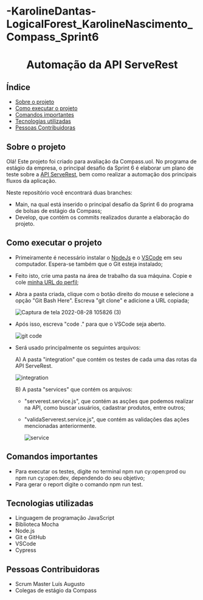 # -KarolineDantas-LogicalForest_KarolineNascimento_Compass_Sprint6
<h1 align="center"> Automação da API ServeRest </h1> 

## Índice 

* [Sobre o projeto](#sobre-o-projeto)
* [Como executar o projeto](#como-executar-o-projeto)
* [Comandos importantes](#comandos-importantes)
* [Tecnologias utilizadas](#tecnologias-utilizadas)
* [Pessoas Contribuidoras](#pessoas-contribuidoras)



## Sobre o projeto
Olá! Este projeto foi criado para avaliação da Compass.uol. No programa de estágio da empresa, o principal desafio da Sprint 6 é elaborar um plano de teste sobre a [API ServeRest](https://serverest.dev/), bem como realizar a automação dos principais fluxos da aplicação.

Neste repositório você encontrará duas branches:
- Main, na qual está inserido o principal desafio da Sprint 6 do programa de bolsas de estágio da Compass;
- Develop, que contém os commits realizados durante a elaboração do projeto.





## Como executar o projeto
 - Primeiramente é necessário instalar o [NodeJs](https://nodejs.org/en/) e o [VSCode](https://code.visualstudio.com/download) em seu computador. Espera-se também que o Git esteja instalado;
 - Feito isto, crie uma pasta na área de trabalho da sua máquina. Copie e cole [minha URL do perfil](https://github.com/KarolineDantas/-KarolineDantas-LogicalForest_KarolineNascimento_Compass_Sprint6.git);
 - Abra a pasta criada, clique com o botão direito do mouse e selecione a opção "Git Bash Here". Escreva "git clone" e adicione a URL copiada; 
 
    ![Captura de tela 2022-08-28 105826 (3)](https://user-images.githubusercontent.com/107884724/187078659-9c269ac6-5487-45a7-a75d-29b6f771456d.png)

- Após isso, escreva "code ." para que o VSCode seja aberto.

  ![git code](https://user-images.githubusercontent.com/107884724/187077898-7d79e6b1-f6e5-4c2f-84e1-de957179fa5e.png)

- Será usado principalmente os seguintes arquivos:
  
  A) A pasta "integration" que contém os testes de cada uma das rotas da API ServeRest.
  
     ![integration](https://user-images.githubusercontent.com/107884724/192630017-fa41f89c-501c-4160-b9e4-ed2e07db9601.png)


  B) A pasta "services" que contém os arquivos: 
  - "serverest.service.js", que contém as asções que podemos realizar na API, como buscar usuários, cadastrar produtos, entre outros;
  - "validaServerest.service.js", que contém as validações das ações mencionadas anteriormente.
  
    ![service](https://user-images.githubusercontent.com/107884724/192630180-b797430e-e23c-40c3-8659-bdb547cbea86.png)

  


## Comandos importantes
- Para executar os testes, digite no terminal npm run cy:open:prod ou npm run cy:open:dev, dependendo do seu objetivo;
- Para gerar o report digite o comando npm run test.

## Tecnologias utilizadas
- Linguagem de programação JavaScript
- Biblioteca Mocha
- Node.js
- Git e GitHub
- VSCode
- Cypress

## Pessoas Contribuidoras
- Scrum Master Luís Augusto
- Colegas de estágio da Compass
